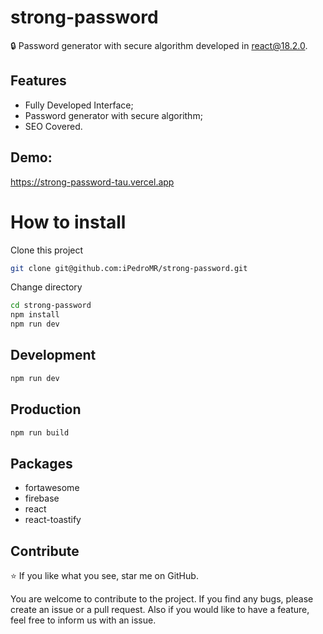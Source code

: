 # strong-password

🔒 Password generator with secure algorithm developed in react@18.2.0.

## Features

- Fully Developed Interface;
- Password generator with secure algorithm;
- SEO Covered.

## Demo:

https://strong-password-tau.vercel.app

# How to install

Clone this project

```sh
git clone git@github.com:iPedroMR/strong-password.git
```

Change directory

```sh
cd strong-password
npm install
npm run dev
```

## Development

```sh
npm run dev
```

## Production

```sh
npm run build
```

## Packages

- fortawesome
- firebase
- react
- react-toastify

## Contribute

⭐ If you like what you see, star me on GitHub.

You are welcome to contribute to the project. If you find any bugs, please create an issue or a pull request. Also if you would like to have a feature, feel free to inform us with an issue.
